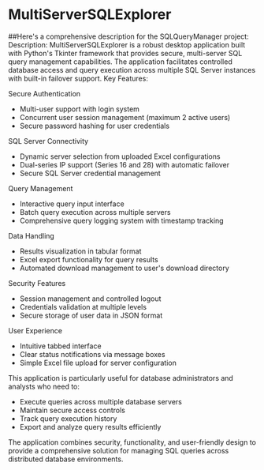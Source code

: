 # MultiServerSQLExplorer
##Here's a comprehensive description for the SQLQueryManager project:
Description:
MultiServerSQLExplorer is a robust desktop application built with Python's Tkinter framework that provides secure, multi-server SQL query management capabilities. The application facilitates controlled database access and query execution across multiple SQL Server instances with built-in failover support.
Key Features:

Secure Authentication

- Multi-user support with login system
- Concurrent user session management (maximum 2 active users)
- Secure password hashing for user credentials


SQL Server Connectivity

- Dynamic server selection from uploaded Excel configurations
- Dual-series IP support (Series 16 and 28) with automatic failover
- Secure SQL Server credential management


Query Management

- Interactive query input interface
- Batch query execution across multiple servers
- Comprehensive query logging system with timestamp tracking


Data Handling

- Results visualization in tabular format
- Excel export functionality for query results
- Automated download management to user's download directory


Security Features

- Session management and controlled logout
- Credentials validation at multiple levels
- Secure storage of user data in JSON format


User Experience

- Intuitive tabbed interface
- Clear status notifications via message boxes
- Simple Excel file upload for server configuration



This application is particularly useful for database administrators and analysts who need to:

- Execute queries across multiple database servers
- Maintain secure access controls
- Track query execution history
- Export and analyze query results efficiently

The application combines security, functionality, and user-friendly design to provide a comprehensive solution for managing SQL queries across distributed database environments.
